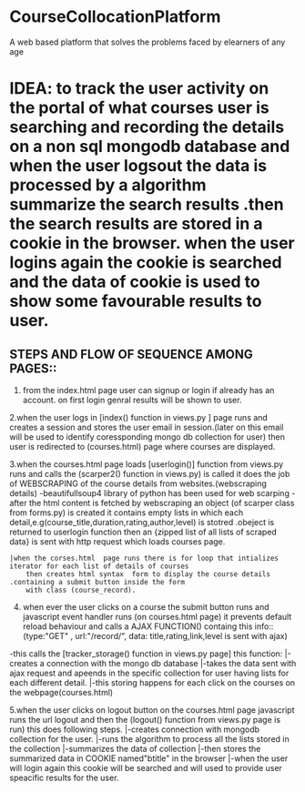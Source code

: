 # CourseCollocationPlatform
A web  based platform that solves the problems faced by elearners of any age 


IDEA: to track the user activity on the portal of what courses user is searching and recording 
the details on a non sql mongodb database and when the user logsout the data is processed by a algorithm 
summarize the search results .then the search results are stored in a cookie in the browser.
when the user logins again the cookie is searched and the data of cookie is used to show some favourable 
results to user.
==================================================================================================================

STEPS AND FLOW OF SEQUENCE AMONG PAGES::
----------------------------------------

1. from the index.html page user can signup or login if already has an account.
	on first login genral results will be shown to user.

2.when the user logs in [index() function in views.py ] page runs and creates a session and stores the 
	user email in session.(later on this email will be used to identify coressponding mongo db collection for user)
	then user is redirected to (courses.html)  page where courses are displayed.

3.when the courses.html page loads [userlogin()] function from views.py runs and calls the 
	(scarper2() function in views.py) is called it does the job of
	WEBSCRAPING of the course details from websites.(webscraping details)
		-beautifullsoup4 library of python has been used for web scarping
		-after the html content is fetched by webscraping an object (of scarper class from forms.py)
		  is created it contains empty lists in which each detail,e.g(course_title,duration,rating,author,level)
		   is stotred .obeject is returned to userlogin function then an {zipped list of all lists of scraped data}
		   is sent with http request which loads courses page. 

	|when the corses.html  page runs there is for loop that intializes iterator for each list of details of courses
		then creates html syntax  form to display the course details .containing a submit button inside the form
 		with class (course_record).

4. when ever the user clicks on a course the submit button runs and javascript event handler runs (on courses.html page)
 it prevents default reload behaviour and calls a AJAX FUNCTION() containg this info::
(type:"GET" , url:"/record/", data: title,rating,link,level  is sent with ajax)

-this calls the [tracker_storage() function in views.py page] this function:
		|-creates a connection with the mongo db database
		|-takes the data sent with ajax request and apeends in the specific collection for user
			having lists for each different detail.
		|-this storing happens for each click on the courses on the webpage(courses.html)

5.when the user clicks on logout button on the courses.html page javascript runs the url logout
and then the (logout() function from views.py page is run) this does following steps.
	|-creates connection with mongodb collection for the user.
	|-runs the algorithm to process all the lists stored in the collection
	|-summarizes the data of collection
	|-then stores the summarized data in COOKIE named"btitle"  in the browser
	|-when the user will login again this cookie will be searched and will used to provide user speacific
	 results for the user.
